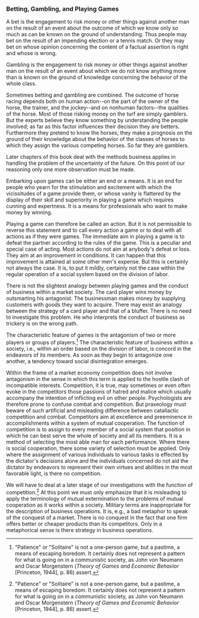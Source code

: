 ### Betting, Gambling, and Playing Games

A bet is the engagement to risk money or other things against another man on the result of an event about the outcome of which we know only so much as can be known on the ground of understanding. Thus people may bet on the result of an impending election or a tennis match. Or they may bet on whose opinion concerning the content of a factual assertion is right and whose is wrong.

Gambling is the engagement to risk money or other things against another man on the result of an event about which we do not know anything more than is known on the ground of knowledge concerning the behavior of the whole class.

Sometimes betting and gambling are combined. The outcome of horse racing depends both on human action--on the part of the owner of the horse, the trainer, and the jockey--and on nonhuman factors--the qualities of the horse. Most of those risking money on the turf are simply gamblers. But the experts believe they know something by understanding the people involved; as far as this factor influences their decision they are betters. Furthermore they pretend to know the horses; they make a prognosis on the ground of their knowledge about the behavior of the classes of horses to which they assign the various competing horses. So far they are gamblers.

Later chapters of this book deal with the methods business applies in handling the problem of the uncertainty of the future. On this point of our reasoning only one more observation must be made.

Embarking upon games can be either an end or a means. It is an end for people who yearn for the stimulation and excitement with which the vicissitudes of a game provide them, or whose vanity is flattered by the display of their skill and superiority in playing a game which requires cunning and expertness. It is a means for professionals who want to make money by winning.

Playing a game can therefore be called an action. But it is not permissible to reverse this statement and to call every action a game or to deal with all actions as if they were games. The immediate aim in playing a game is to defeat the partner according to the rules of the game. This is a peculiar and special case of acting. Most actions do not aim at anybody's defeat or loss. They aim at an improvement in conditions. It can happen that this improvement is attained at some other men's expense. But this is certainly not always the case. It is, to put it mildly, certainly not the case within the regular operation of a social system based on the division of labor.

There is not the slightest analogy between playing games and the conduct of business within a market society. The card player wins money by outsmarting his antagonist. The businessman makes money by supplying customers with goods they want to acquire. There may exist an analogy between the strategy of a card player and that of a bluffer. There is no need to investigate this problem. He who interprets the conduct of business as trickery is on the wrong path.

The characteristic feature of games is the antagonism of two or more players or groups of players.[^3] The characteristic feature of business within a society, i.e., within an order based on the division of labor, is concord in the endeavors of its members. As soon as they begin to antagonize one another, a tendency toward social disintegration emerges.

[^3]: "Patience" or "Solitaire" is not a one-person game, but a pastime, a means of escaping boredom. It certainly does not represent a pattern for what is going on in a communistic society, as John von Neumann and Oscar Morgenstern (*Theory of Games and Economic Behavior* [Princeton, 1944], p. 86) assert.

Within the frame of a market economy competition does not involve antagonism in the sense in which this term is applied to the hostile clash of incompatible interests. Competition, it is true, may sometimes or even often evoke in the competitors those passions of hatred and malice which usually accompany the intention of inflicting evil on other people. Psychologists are therefore prone to confuse combat and competition. But praxeology must beware of such artificial and misleading difference between catallactic competition and combat. Competitors aim at excellence and preeminence in accomplishments within a system of mutual cooperation. The function of competition is to assign to every member of a social system that position in which he can best serve the whole of society and all its members. It is a method of selecting the most able man for each performance. Where there is social cooperation, there some variety of selection must be applied. Only where the assignment of various individuals to various tasks is effected by the dictator's decisions alone and the individuals concerned do not aid the dictator by endeavors to represent their own virtues and abilities in the most favorable light, is there no competition.

We will have to deal at a later stage of our investigations with the function of competition.[^3] At this point we must only emphasize that it is misleading to apply the terminology of mutual extermination to the problems of mutual cooperation as it works within a society. Military terms are inappropriate for the description of business operations. It is, e.g., a bad metaphor to speak of the conquest of a market. There is no conquest in the fact that one firm offers better or cheaper products than its competitors. Only in a metaphorical sense is there strategy in business operations.

